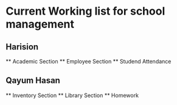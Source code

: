 # Current Working list for school management
## Harision
** Academic Section
** Employee Section
** Studend Attendance

## Qayum Hasan
** Inventory Section
** Library Section
** Homework
